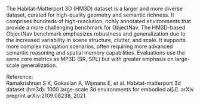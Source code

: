 The Habitat-Matterport 3D (HM3D) dataset is a larger and more diverse dataset, curated for high-quality geometry and semantic richness. It comprises hundreds of high-resolution, richly annotated environments that provide a more challenging benchmark for ObjectNav. The HM3D-based ObjectNav benchmark emphasizes robustness and generalization due to the increased variability in scene structure, clutter, and scale. It supports more complex navigation scenarios, often requiring more advanced semantic reasoning and spatial memory capabilities. Evaluations use the same core metrics as MP3D (SR, SPL) but with greater emphasis on large-scale generalization.

Reference:  
Ramakrishnan S K, Gokaslan A, Wijmans E, et al. Habitat-matterport 3d dataset (hm3d): 1000 large-scale 3d environments for embodied ai[J]. arXiv preprint arXiv:2109.08238, 2021.
